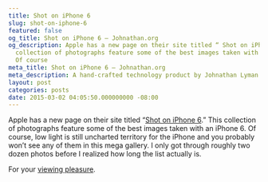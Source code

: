 ```yaml
---
title: Shot on iPhone 6
slug: shot-on-iphone-6
featured: false
og_title: Shot on iPhone 6 – Johnathan.org
og_description: Apple has a new page on their site titled “ Shot on iPhone 6 .” This
  collection of photographs feature some of the best images taken with an iPhone 6.
  Of course
meta_title: Shot on iPhone 6 – Johnathan.org
meta_description: A hand-crafted technology product by Johnathan Lyman
layout: post
categories: posts
date: 2015-03-02 04:05:50.000000000 -08:00
---
```


Apple has a new page on their site titled “[Shot on iPhone 6](http://www.apple.com/iphone/world-gallery/).” This collection of photographs feature some of the best images taken with an iPhone 6. Of course, low light is still uncharted territory for the iPhone and you probably won’t see any of them in this mega gallery. I only got through roughly two dozen photos before I realized how long the list actually is.

For your [viewing pleasure](http://www.apple.com/iphone/world-gallery/).

